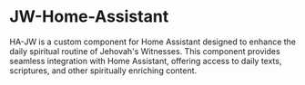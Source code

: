 # JW-Home-Assistant
HA-JW is a custom component for Home Assistant designed to enhance the daily spiritual routine of Jehovah's Witnesses. This component provides seamless integration with Home Assistant, offering access to daily texts, scriptures, and other spiritually enriching content.
